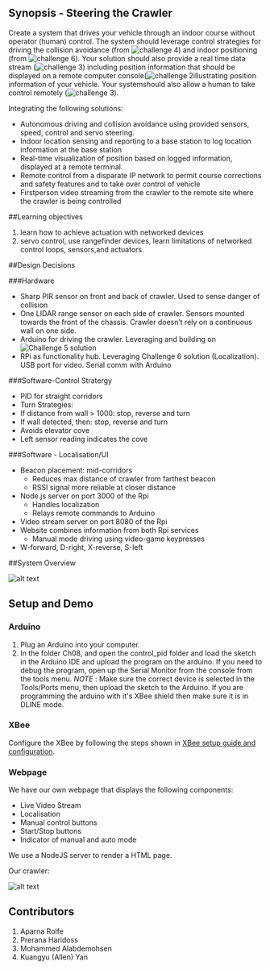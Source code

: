 ## Synopsis - Steering the Crawler

Create a system that drives your vehicle through an indoor course without operator (human) control. The system should leverage control strategies for driving the collision avoidance (from ![challenge 4](https://github.com/aparolfe/Group_13_Story/tree/master/Ch04)) and indoor positioning (from ![challenge 6](https://github.com/aparolfe/Group_13_Story/tree/master/Ch06)).  Your solution should also provide a real time data stream (![challenge 3](https://github.com/aparolfe/Group_13_Story/tree/master/Ch03)) including position information that should be displayed on a remote computer console(![challenge 2](https://github.com/aparolfe/Group_13_Story/tree/master/Ch02)illustrating position information of your vehicle. Your systemshould also allow a human to take control remotely (![challenge 3](https://github.com/aparolfe/Group_13_Story/tree/master/Ch03)). 

Integrating the following solutions:
- Autonomous driving and collision avoidance using provided sensors, speed, control and servo steering.
- Indoor location sensing and reporting to a base station to log location information at the base station
- Real-time visualization of position based on logged information, displayed at a remote terminal.
- Remote control from a disparate IP network to permit course corrections and safety features
and to take over control of vehicle
- Firstperson video streaming from the crawler to the remote site where the crawler is being controlled

##Learning objectives

1. learn how to achieve actuation with networked devices
2. servo control, use rangefinder devices, learn limitations of networked control loops, sensors,and actuators.

##Design Decisions

###Hardware
- Sharp PIR sensor on front and back of crawler. Used to sense danger of collision
- One LIDAR range sensor on each side of crawler. Sensors mounted towards the front of the chassis. Crawler doesn’t rely on a continuous wall on one side.
- Arduino for driving the crawler. Leveraging and building on ![Challenge 5 solution](https://github.com/aparolfe/Group_13_Story/tree/master/Ch05)
- RPi as functionality hub. Leveraging Challenge 6 solution (Localization). USB port for video. Serial comm with Arduino

###Software-Control Stratergy
- PID for straight corridors
- Turn Strategies: 
- If distance from wall > 1000: stop, reverse and turn 
- If wall detected, then: stop, reverse and turn 
- Avoids elevator cove
- Left sensor reading indicates the cove

###Software - Localisation/UI
- Beacon placement: mid-corridors
    - Reduces max distance of crawler from farthest beacon
    - RSSI signal more reliable at closer distance
- Node.js server on port 3000 of the Rpi 
    - Handles localization
    - Relays remote commands to Arduino
- Video stream server on port 8080 of the Rpi
- Website combines information from both Rpi services
    - Manual mode driving using video-game keypresses
- W-forward, D-right, X-reverse, S-left

##System Overview

![alt text](https://github.com/aparolfe/Group_13_Story/blob/master/Ch05/static/systemoverview.png)

## Setup and Demo

### Arduino

1. Plug an Arduino into your computer.
2. In the folder Ch08, and open the control_pid folder and load the sketch in the Arduino IDE and upload the program on the arduino. If you need to debug the program, open up the Serial Monitor from the console from the tools menu. 
_NOTE_ : Make sure the correct device is selected in the Tools/Ports menu, then upload the sketch to the Arduino. If you are programming the arduino with it's XBee shield then make sure it is in DLINE mode.

### XBee

Configure the XBee by following the steps shown in [XBee setup guide and configuration](https://github.com/EC544-BU/EC544_demos/wiki/Guide:-XBee-Setup). 

### Webpage

We have our own webpage that displays the following components:
- Live Video Stream
- Localisation
- Manual control buttons
- Start/Stop buttons 
- Indicator of manual and auto mode
 
We use a NodeJS server to render a HTML page. 

Our crawler:

![alt text](https://github.com/aparolfe/Group_13_Story/blob/master/Ch05/static/IMG_20161101_112737.jpg)




## Contributors
1. Aparna Rolfe
2. Prerana Haridoss
3. Mohammed Alabdemohsen
4. Kuangyu (Allen) Yan





